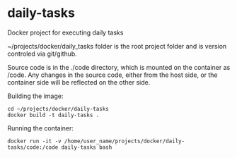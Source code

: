 # daily-tasks
Docker project for executing daily tasks

~/projects/docker/daily_tasks folder is the root project folder and is version controled via git/github.

Source code is in the ./code directory, which is mounted on the container as /code.
Any changes in the source code, either from the host side, or the container side will be reflected on the other side.


Building the image:
```
cd ~/projects/docker/daily-tasks
docker build -t daily-tasks .
```

Running the container:
```
docker run -it -v /home/user_name/projects/docker/daily-tasks/code:/code daily-tasks bash
```
